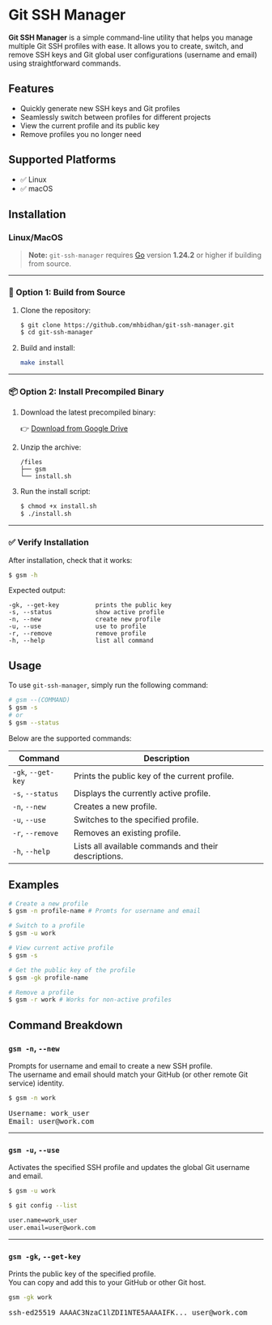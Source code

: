# Git SSH Manager

**Git SSH Manager** is a simple command-line utility that helps you manage multiple Git SSH profiles with ease. It allows you to create, switch, and remove SSH keys and Git global user configurations (username and email) using straightforward commands.

## Features

- Quickly generate new SSH keys and Git profiles
- Seamlessly switch between profiles for different projects
- View the current profile and its public key
- Remove profiles you no longer need

## Supported Platforms

- ✅ Linux
- ✅ macOS

## Installation

### Linux/MacOS

> **Note:** `git-ssh-manager` requires [Go](https://golang.org/dl/) version **1.24.2** or higher if building from source.

---

### 🔧 Option 1: Build from Source

1. Clone the repository:

   ```bash
   $ git clone https://github.com/mhbidhan/git-ssh-manager.git
   $ cd git-ssh-manager
   ```

2. Build and install:
   ```bash
   make install
   ```

---

### 📦 Option 2: Install Precompiled Binary

1. Download the latest precompiled binary:

   👉 [Download from Google Drive](https://drive.google.com/file/d/1nLueHClz0-1YVyYJvc0-Y3trZWBHKsfM/view?usp=drive_link)

2. Unzip the archive:

   ```text
   /files
   ├── gsm
   └── install.sh
   ```

3. Run the install script:

   ```bash
   $ chmod +x install.sh
   $ ./install.sh
   ```

---

### ✅ Verify Installation

After installation, check that it works:

```bash
$ gsm -h
```

Expected output:

```text
-gk, --get-key          prints the public key
-s, --status            show active profile
-n, --new               create new profile
-u, --use               use to profile
-r, --remove            remove profile
-h, --help              list all command
```

## Usage

To use `git-ssh-manager`, simply run the following command:

```bash
# gsm --(COMMAND)
$ gsm -s
# or
$ gsm --status
```

Below are the supported commands:

| Command            | Description                                          |
| ------------------ | ---------------------------------------------------- |
| `-gk`, `--get-key` | Prints the public key of the current profile.        |
| `-s`, `--status`   | Displays the currently active profile.               |
| `-n`, `--new`      | Creates a new profile.                               |
| `-u`, `--use`      | Switches to the specified profile.                   |
| `-r`, `--remove`   | Removes an existing profile.                         |
| `-h`, `--help`     | Lists all available commands and their descriptions. |

## Examples

```bash
# Create a new profile
$ gsm -n profile-name # Promts for username and email

# Switch to a profile
$ gsm -u work

# View current active profile
$ gsm -s

# Get the public key of the profile
$ gsm -gk profile-name

# Remove a profile
$ gsm -r work # Works for non-active profiles
```

## Command Breakdown

### `gsm -n`, `--new`

Prompts for username and email to create a new SSH profile.  
The username and email should match your GitHub (or other remote Git service) identity.

```bash
$ gsm -n work
```

<pre>
Username: work_user
Email: user@work.com
</pre>

---

### `gsm -u`, `--use`

Activates the specified SSH profile and updates the global Git username and email.

```bash
$ gsm -u work
```

```bash
$ git config --list

user.name=work_user
user.email=user@work.com
```

---

### `gsm -gk`, `--get-key`

Prints the public key of the specified profile.  
You can copy and add this to your GitHub or other Git host.

```bash
gsm -gk work
```

<pre>
ssh-ed25519 AAAAC3NzaC1lZDI1NTE5AAAAIFK... user@work.com
</pre>
